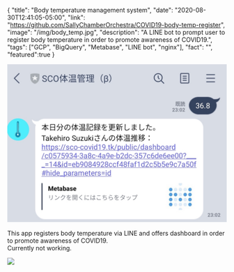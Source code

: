 {
"title": "Body temperature management system",
"date": "2020-08-30T12:41:05-05:00",
"link": "https://github.com/SallyChamberOrchestra/COVID19-body-temp-register",
"image": "/img/body_temp.jpg",
"description": "A LINE bot to prompt user to register body temperature in order to promote awareness of COVID19.",
"tags": ["GCP", "BigQuery", "Metabase", "LINE bot", "nginx"],
"fact": "",
"featured":true
}

![](/img/body_temp.jpg)

This app registers body temperature via LINE and offers dashboard in order to promote awareness of COVID19.  
Currently not working.

![](https://raw.githubusercontent.com/SallyChamberOrchestra/COVID19-body-temp-register/master/imgs/arch.png)
